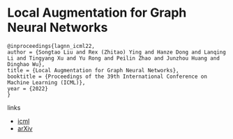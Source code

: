 # Local Augmentation for Graph Neural Networks

```
@inproceedings{lagnn_icml22,
author = {Songtao Liu and Rex (Zhitao) Ying and Hanze Dong and Lanqing Li and Tingyang Xu and Yu Rong and Peilin Zhao and Junzhou Huang and Dinghao Wu},
title = {Local Augmentation for Graph Neural Networks},
booktitle = {Proceedings of the 39th International Conference on Machine Learning (ICML)},
year = {2022}
}
```

links
- [icml](https://icml.cc/Conferences/2022/Schedule?showEvent=16800)
- [arXiv](https://arxiv.org/abs/2109.03856)
